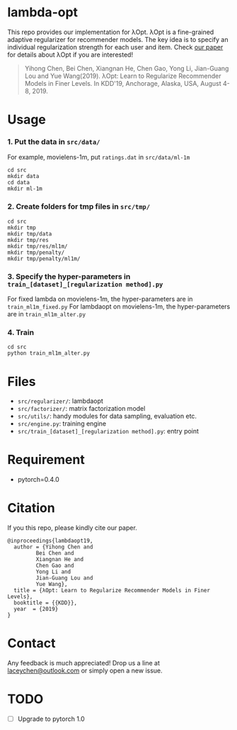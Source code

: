 # lambda-opt
This repo provides our implementation for λOpt. λOpt is a fine-grained adaptive regularizer for recommender models. The key idea is to specify an individual regularization strength for each user and item. Check [our paper](https://arxiv.org/abs/1905.11596) for details about λOpt if you are interested!

> Yihong Chen, Bei Chen, Xiangnan He, Chen Gao, Yong Li, Jian-Guang Lou and Yue Wang(2019). λOpt: Learn to Regularize Recommender Models in Finer Levels. In KDD'19, Anchorage, Alaska, USA, August 4-8, 2019.

# Usage

### 1. Put the data in `src/data/`
For example, movielens-1m, put `ratings.dat` in `src/data/ml-1m`
```
cd src
mkdir data
cd data 
mkdir ml-1m
```

### 2. Create folders for tmp files in `src/tmp/`
```
cd src
mkdir tmp
mkdir tmp/data
mkdir tmp/res
mkdir tmp/res/ml1m/
mkdir tmp/penalty/
mkdir tmp/penalty/ml1m/
```

### 3. Specify the hyper-parameters in `train_[dataset]_[regularization method].py`
For fixed lambda on movielens-1m, the hyper-parameters are in `train_ml1m_fixed.py`
For lambdaopt on movielens-1m, the hyper-parameters are in `train_ml1m_alter.py`

### 4. Train
```
cd src
python train_ml1m_alter.py
```

# Files

- `src/regularizer/`: lambdaopt
- `src/factorizer/`: matrix factorization model
- `src/utils/`: handy modules for data sampling, evaluation etc.
- `src/engine.py`: training engine
- `src/train_[dataset]_[regularization method].py`: entry point

# Requirement
- pytorch=0.4.0

# Citation
If you this repo, please kindly cite our paper.
```
@inproceedings{lambdaopt19,
  author = {Yihong Chen and
         Bei Chen and
         Xiangnan He and
         Chen Gao and
         Yong Li and
         Jian-Guang Lou and 
         Yue Wang},
  title = {λOpt: Learn to Regularize Recommender Models in Finer Levels},
  booktitle = {{KDD}},
  year  = {2019}
}
```
# Contact
Any feedback is much appreciated! Drop us a line at laceychen@outlook.com or simply open a new issue.

# TODO
- [ ] Upgrade to pytorch 1.0



